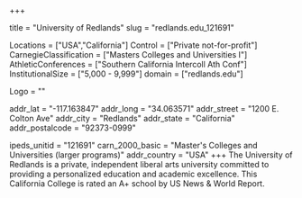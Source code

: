 
+++

title = "University of Redlands"
slug = "redlands.edu_121691"

Locations = ["USA","California"]
Control = ["Private not-for-profit"]
CarnegieClassification = ["Masters Colleges and Universities I"]
AthleticConferences = ["Southern California Intercoll Ath Conf"]
InstitutionalSize = ["5,000 - 9,999"]
domain = ["redlands.edu"]

Logo = ""

addr_lat = "-117.163847"
addr_long = "34.063571"
addr_street = "1200 E. Colton Ave"
addr_city = "Redlands"
addr_state = "California"
addr_postalcode = "92373-0999"

ipeds_unitid = "121691"
carn_2000_basic = "Master's Colleges and Universities (larger programs)"
addr_country = "USA"
+++
    The University of Redlands is a private, independent liberal arts university committed to providing a personalized education and academic excellence. This California College is rated an A+ school by US News &amp; World Report.
